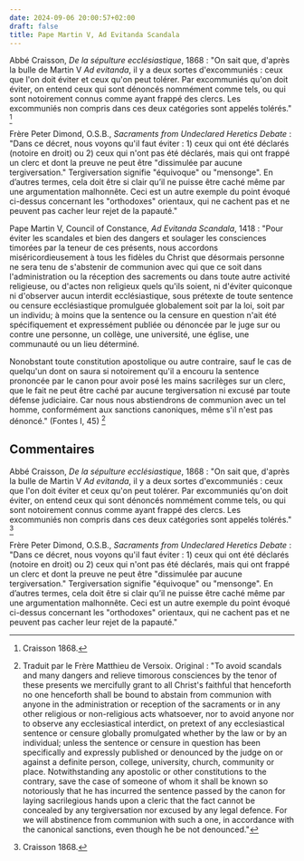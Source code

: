 ```yaml
---
date: 2024-09-06 20:00:57+02:00
draft: false
title: Pape Martin V, Ad Evitanda Scandala
---
```


Abbé Craisson, *De la sépulture ecclésiastique*, 1868 : "On sait que, d'après la bulle de Martin V *Ad evitanda*, il y a deux sortes d'excommuniés : ceux que l'on doit éviter et ceux qu'on peut tolérer. Par excommuniés qu'on doit éviter, on entend ceux qui sont dénoncés nommément comme tels, ou qui sont notoirement connus comme ayant frappé des clercs. Les excommuniés non compris dans ces deux catégories sont appelés tolérés." [^2]
  
[^2]: Craisson 1868.
  
Frère Peter Dimond, O.S.B., *Sacraments from Undeclared Heretics Debate* : \"Dans ce décret, nous voyons qu'il faut éviter : 1) ceux qui ont été déclarés (notoire en droit) ou 2) ceux qui n'ont pas été déclarés, mais qui ont frappé un clerc et dont la preuve ne peut être \"dissimulée par aucune tergiversation.\" Tergiversation signifie \"équivoque\" ou \"mensonge\". En d’autres termes, cela doit être si clair qu’il ne puisse être caché même par une argumentation malhonnête. Ceci est un autre exemple du point évoqué ci-dessus concernant les \"orthodoxes\" orientaux, qui ne cachent pas et ne peuvent pas cacher leur rejet de la papauté.\"
  
[^3]: Traduit par le Frère Matthieu de Versoix. Original: \"In this decree we see that one has to avoid: 1) those who have been declared (notorious in law) or 2) those who have not been declared, but struck a cleric and the evidence for this cannot be “concealed by any tergiversation.” Tergiversation means “equivocation” or “falsehood.” In other words, it must be so clear that it cannot be hidden even by dishonest argumentation. This is another example of the point made above concerning the Eastern “Orthodox,” who do not and cannot conceal their rejection of the Papacy.\"

Pape Martin V, Council of Constance, *Ad Evitanda Scandala*, 1418 : "Pour éviter les scandales et bien des dangers et soulager les consciences timorées par la teneur de ces présents, nous accordons miséricordieusement à tous les fidèles du Christ que désormais personne ne sera tenu de s'abstenir de communion avec qui que ce soit dans l'administration ou la réception des sacrements ou dans toute autre activité religieuse, ou d'actes non religieux quels qu'ils soient, ni d'éviter quiconque ni d'observer aucun interdit ecclésiastique, sous prétexte de toute sentence ou censure ecclésiastique promulguée globalement soit par la loi, soit par un individu; à moins que la sentence ou la censure en question n'ait été spécifiquement et expressément publiée ou dénoncée par le juge sur ou contre une personne, un collège, une université, une église, une communauté ou un lieu déterminé.

Nonobstant toute constitution apostolique ou autre contraire, sauf le cas de quelqu'un dont on saura si notoirement qu'il a encouru la sentence prononcée par le canon pour avoir posé les mains sacrilèges sur un clerc, que le fait ne peut être caché par aucune tergiversation ni excusé par toute défense judiciaire. Car nous nous abstiendrons de communion avec un tel homme, conformément aux sanctions canoniques, même s'il n'est pas dénoncé." (Fontes I, 45) [^1]

[^1]: Traduit par le Frère Matthieu de Versoix. Original : "To avoid scandals and many dangers and relieve timorous consciences by the tenor of these presents we mercifully grant to all Christ's faithful that henceforth no one henceforth shall be bound to abstain from communion with anyone in the administration or reception of the sacraments or in any other religious or non-religious acts whatsoever, nor to avoid anyone nor to observe any ecclesiastical interdict, on pretext of any ecclesiastical sentence or censure globally promulgated whether by the law or by an individual; unless the sentence or censure in question has been specifically and expressly published or denounced by the judge on or against a definite person, college, university, church, community or place. Notwithstanding any apostolic or other constitutions to the contrary, save the case of someone of whom it shall be known so notoriously that he has incurred the sentence passed by the canon for laying sacrilegious hands upon a cleric that the fact cannot be concealed by any tergiversation nor excused by any legal defence. For we will abstinence from communion with such a one, in accordance with the canonical sanctions, even though he be not denounced."

## Commentaires

Abbé Craisson, *De la sépulture ecclésiastique*, 1868 : "On sait que, d'après la bulle de Martin V *Ad evitanda*, il y a deux sortes d'excommuniés : ceux que l'on doit éviter et ceux qu'on peut tolérer. Par excommuniés qu'on doit éviter, on entend ceux qui sont dénoncés nommément comme tels, ou qui sont notoirement connus comme ayant frappé des clercs. Les excommuniés non compris dans ces deux catégories sont appelés tolérés." [^2]

[^2]: Craisson 1868.

Frère Peter Dimond, O.S.B., *Sacraments from Undeclared Heretics Debate* : "Dans ce décret, nous voyons qu'il faut éviter : 1) ceux qui ont été déclarés (notoire en droit) ou 2) ceux qui n'ont pas été déclarés, mais qui ont frappé un clerc et dont la preuve ne peut être "dissimulée par aucune tergiversation." Tergiversation signifie "équivoque" ou "mensonge". En d’autres termes, cela doit être si clair qu’il ne puisse être caché même par une argumentation malhonnête. Ceci est un autre exemple du point évoqué ci-dessus concernant les "orthodoxes" orientaux, qui ne cachent pas et ne peuvent pas cacher leur rejet de la papauté."

[^3]: Traduit par le Frère Matthieu de Versoix. Original: "In this decree we see that one has to avoid: 1) those who have been declared (notorious in law) or 2) those who have not been declared, but struck a cleric and the evidence for this cannot be “concealed by any tergiversation.” Tergiversation means “equivocation” or “falsehood.” In other words, it must be so clear that it cannot be hidden even by dishonest argumentation. This is another example of the point made above concerning the Eastern “Orthodox,” who do not and cannot conceal their rejection of the Papacy."



